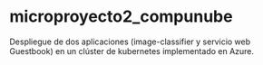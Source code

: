 # microproyecto2_compunube
Despliegue de dos aplicaciones (image-classifier y servicio web Guestbook) en un clúster de kubernetes implementado en Azure.
